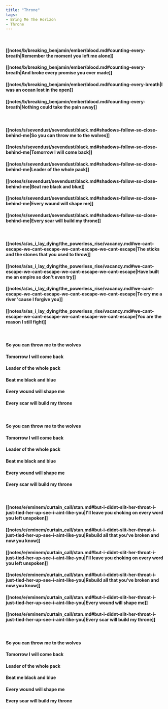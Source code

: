 ```yaml
---
title: "Throne"
tags:
- Bring Me The Horizon
- Throne
---
```

&nbsp;
#### [[notes/b/breaking_benjamin/ember/blood.md#counting-every-breath|Remember the moment you left me alone]]
#### [[notes/b/breaking_benjamin/ember/blood.md#counting-every-breath|And broke every promise you ever made]]
#### [[notes/b/breaking_benjamin/ember/blood.md#counting-every-breath|I was an ocean lost in the open]]
#### [[notes/b/breaking_benjamin/ember/blood.md#counting-every-breath|Nothing could take the pain away]]
&nbsp;
#### [[notes/s/sevendust/sevendust/black.md#shadows-follow-so-close-behind-me|So you can throw me to the wolves]]
#### [[notes/s/sevendust/sevendust/black.md#shadows-follow-so-close-behind-me|Tomorrow I will come back]]
#### [[notes/s/sevendust/sevendust/black.md#shadows-follow-so-close-behind-me|Leader of the whole pack]]
#### [[notes/s/sevendust/sevendust/black.md#shadows-follow-so-close-behind-me|Beat me black and blue]]
#### [[notes/s/sevendust/sevendust/black.md#shadows-follow-so-close-behind-me|Every wound will shape me]]
#### [[notes/s/sevendust/sevendust/black.md#shadows-follow-so-close-behind-me|Every scar will build my throne]]
&nbsp;
#### [[notes/a/as_i_lay_dying/the_powerless_rise/vacancy.md#we-cant-escape-we-cant-escape-we-cant-escape-we-cant-escape|The sticks and the stones that you used to throw]]
#### [[notes/a/as_i_lay_dying/the_powerless_rise/vacancy.md#we-cant-escape-we-cant-escape-we-cant-escape-we-cant-escape|Have built me an empire so don't even try]]
#### [[notes/a/as_i_lay_dying/the_powerless_rise/vacancy.md#we-cant-escape-we-cant-escape-we-cant-escape-we-cant-escape|To cry me a river 'cause I forgive you]]
#### [[notes/a/as_i_lay_dying/the_powerless_rise/vacancy.md#we-cant-escape-we-cant-escape-we-cant-escape-we-cant-escape|You are the reason I still fight]]
&nbsp;
#### So you can throw me to the wolves
#### Tomorrow I will come back
#### Leader of the whole pack
#### Beat me black and blue
#### Every wound will shape me
#### Every scar will build my throne
&nbsp;
#### So you can throw me to the wolves
#### Tomorrow I will come back
#### Leader of the whole pack
#### Beat me black and blue
#### Every wound will shape me
#### Every scar will build my throne
&nbsp;
#### [[notes/e/eminem/curtain_call/stan.md#but-i-didnt-slit-her-throat-i-just-tied-her-up-see-i-aint-like-you|I'll leave you choking on every word you left unspoken]]
#### [[notes/e/eminem/curtain_call/stan.md#but-i-didnt-slit-her-throat-i-just-tied-her-up-see-i-aint-like-you|Rebuild all that you've broken and now you know]]
#### [[notes/e/eminem/curtain_call/stan.md#but-i-didnt-slit-her-throat-i-just-tied-her-up-see-i-aint-like-you|I'll leave you choking on every word you left unspoken]]
#### [[notes/e/eminem/curtain_call/stan.md#but-i-didnt-slit-her-throat-i-just-tied-her-up-see-i-aint-like-you|Rebuild all that you've broken and now you know]]
#### [[notes/e/eminem/curtain_call/stan.md#but-i-didnt-slit-her-throat-i-just-tied-her-up-see-i-aint-like-you|Every wound will shape me]]
#### [[notes/e/eminem/curtain_call/stan.md#but-i-didnt-slit-her-throat-i-just-tied-her-up-see-i-aint-like-you|Every scar will build my throne]]
&nbsp;
#### So you can throw me to the wolves
#### Tomorrow I will come back
#### Leader of the whole pack
#### Beat me black and blue
#### Every wound will shape me
#### Every scar will build my throne
